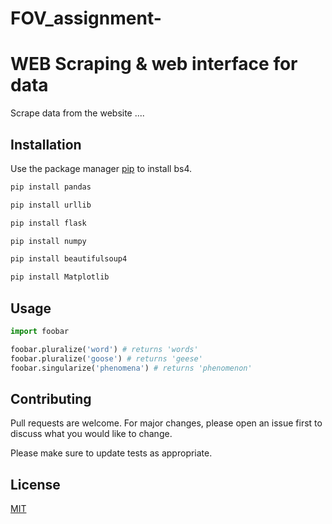 # FOV_assignment-
# WEB Scraping & web interface for data 

Scrape data from the website ....

## Installation

Use the package manager [pip](https://pip.pypa.io/en/stable/) to install bs4.

```bash
pip install pandas
```

```bash
pip install urllib
```
```bash
pip install flask 
```

```bash
pip install numpy
```
```bash
pip install beautifulsoup4 
```
```bash
pip install Matplotlib
```
## Usage

```python
import foobar

foobar.pluralize('word') # returns 'words'
foobar.pluralize('goose') # returns 'geese'
foobar.singularize('phenomena') # returns 'phenomenon'
```

## Contributing
Pull requests are welcome. For major changes, please open an issue first to discuss what you would like to change.

Please make sure to update tests as appropriate.

## License
[MIT](https://choosealicense.com/licenses/mit/)
